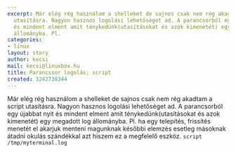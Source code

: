 ```yaml
---
excerpt: Már elég rég használom a shelleket de sajnos csak nem rég akadtam a script
  utasításra. Nagyon hasznos logolási lehetőséget ad. A parancsorból egy újabbat nyit
  és mindent elment amit ténykedünk(utasításokat és azok kimenetét) egy megadott log
  állományba. Pl.
categories:
- linux
layout: story
author: kecsi
mail: kecsi@linuxbox.hu
title: Parancssor logolás; script
created: 1242738344
---
```

Már elég rég használom a shelleket de sajnos csak nem rég akadtam a script utasításra. Nagyon hasznos logolási lehetőséget ad. A parancsorból egy újabbat nyit és mindent elment amit ténykedünk(utasításokat és azok kimenetét) egy megadott log állományba. Pl. ha egy telepítés, frissítés menetét el akarjuk menteni magunknak későbbi elemzés esetleg másoknak átadni okulás szándékkal azt hiszem ez a megfelelő eszköz.
<code>script /tmp/myterminal.log</code>
